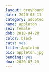 ```yaml
---
layout: greyhound
date: 2020-05-13
category: adopted
name: appleton
sex: female
dob: 2018-04-20
color: black
cats: yes
title: Appleton
pic: appleton.jpg
pending: yes
doa: 2020-07-23
---
```


